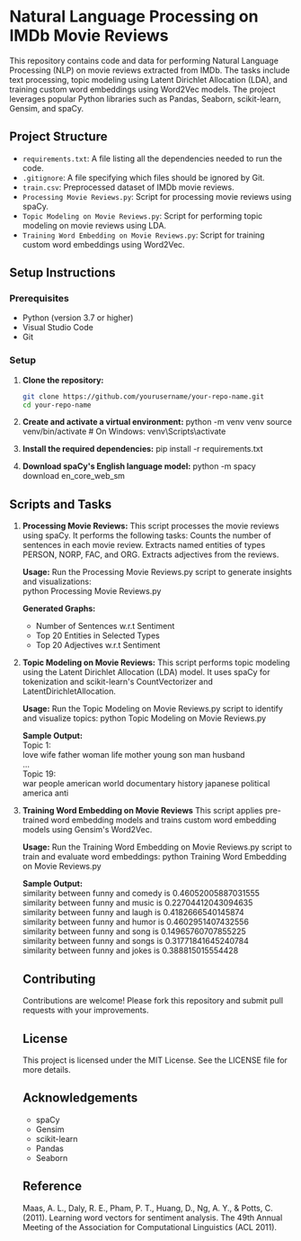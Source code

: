 # Natural Language Processing on IMDb Movie Reviews

This repository contains code and data for performing Natural Language Processing (NLP) on movie reviews extracted from IMDb. The tasks include text processing, topic modeling using Latent Dirichlet Allocation (LDA), and training custom word embeddings using Word2Vec models. The project leverages popular Python libraries such as Pandas, Seaborn, scikit-learn, Gensim, and spaCy.

## Project Structure

- `requirements.txt`: A file listing all the dependencies needed to run the code.
- `.gitignore`: A file specifying which files should be ignored by Git.
- `train.csv`: Preprocessed dataset of IMDb movie reviews.
- `Processing Movie Reviews.py`: Script for processing movie reviews using spaCy.
- `Topic Modeling on Movie Reviews.py`: Script for performing topic modeling on movie reviews using LDA.
- `Training Word Embedding on Movie Reviews.py`: Script for training custom word embeddings using Word2Vec.

## Setup Instructions

### Prerequisites

- Python (version 3.7 or higher)
- Visual Studio Code
- Git

### Setup

1. **Clone the repository:**
   ```bash
   git clone https://github.com/yourusername/your-repo-name.git
   cd your-repo-name

2. **Create and activate a virtual environment:**
   python -m venv venv
   source venv/bin/activate   # On Windows: venv\Scripts\activate

3. **Install the required dependencies:**
   pip install -r requirements.txt

4. **Download spaCy's English language model:**
   python -m spacy download en_core_web_sm

## Scripts and Tasks
1. **Processing Movie Reviews:**
   This script processes the movie reviews using spaCy. It performs the following tasks:
   Counts the number of sentences in each movie review.
   Extracts named entities of types PERSON, NORP, FAC, and ORG.
   Extracts adjectives from the reviews.  

   **Usage:**
   Run the Processing Movie Reviews.py script to generate insights and visualizations:  
    python Processing Movie Reviews.py  
  
   **Generated Graphs:**
   -  Number of Sentences w.r.t Sentiment
   -  Top 20 Entities in Selected Types
   -  Top 20 Adjectives w.r.t Sentiment

2. **Topic Modeling on Movie Reviews:**
   This script performs topic modeling using the Latent Dirichlet Allocation (LDA) model. It uses spaCy for tokenization and scikit-learn's CountVectorizer and LatentDirichletAllocation.

   **Usage:**
   Run the Topic Modeling on Movie Reviews.py script to identify and visualize topics:
    python Topic Modeling on Movie Reviews.py

   **Sample Output:**  
   Topic 1:  
   love wife father woman life mother young son man husband  
   ...  
   Topic 19:  
   war people american world documentary history japanese political america anti  

3. **Training Word Embedding on Movie Reviews**
   This script applies pre-trained word embedding models and trains custom word embedding models using Gensim's Word2Vec.

   **Usage:**
   Run the Training Word Embedding on Movie Reviews.py script to train and evaluate word embeddings:
    python Training Word Embedding on Movie Reviews.py

   **Sample Output:**  
   similarity between funny and comedy is 0.46052005887031555  
   similarity between funny and music is 0.22704412043094635  
   similarity between funny and laugh is 0.4182666540145874  
   similarity between funny and humor is 0.4602951407432556  
   similarity between funny and song is 0.14965760707855225  
   similarity between funny and songs is 0.31771841645240784  
   similarity between funny and jokes is 0.388815015554428  

   ## Contributing  
   Contributions are welcome! Please fork this repository and submit pull requests with your improvements.

   ## License 
   This project is licensed under the MIT License. See the LICENSE file for more details.

   ## Acknowledgements 
   - spaCy
   - Gensim
   - scikit-learn
   - Pandas
   - Seaborn
  
   ## Reference 
   Maas, A. L., Daly, R. E., Pham, P. T., Huang, D., Ng, A. Y., & Potts, C. (2011). Learning word 
   vectors for sentiment analysis. The 49th Annual Meeting of the Association for 
   Computational Linguistics (ACL 2011).
